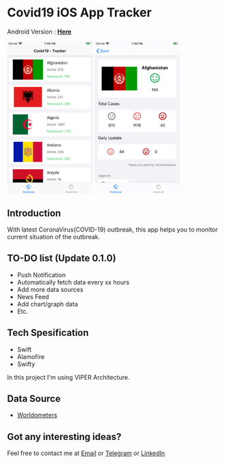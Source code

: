 # Covid19 iOS App Tracker

Android Version : [**Here**](https://github.com/Kyald1412/CoronaVirus-2019-nCoV-Live-Tracking)

<img src="https://raw.githubusercontent.com/Kyald1412/Covid19-iOS-App-Tracker/master/Screenshots/01.png" width="200"> <img src="https://raw.githubusercontent.com/Kyald1412/Covid19-iOS-App-Tracker/master/Screenshots/02.png" width="200">

##  Introduction
With latest CoronaVirus(COVID-19) outbreak, this app helps you to monitor current situation of the outbreak.

## TO-DO list (Update 0.1.0)
- Push Notification
- Automatically fetch data every xx hours
- Add more data sources
- News Feed
- Add chart/graph data
- Etc.

##  Tech Spesification
- Swift
- Alamofire
- Swifty

In this project I'm using VIPER Architecture.

## Data Source
- [Worldometers](https://www.worldometers.info/coronavirus/)

## Got any interesting ideas?
Feel free to contact me at [Email](mailto:dhikyaldwiansyah@gmail.com) or [Telegram](https://t.me/Kyald) or [LinkedIn](https://www.linkedin.com/in/dhiky-aldwiansyah)
